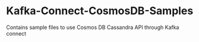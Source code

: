 # Kafka-Connect-CosmosDB-Samples
Contains sample files to use Cosmos DB Cassandra API through Kafka connect
